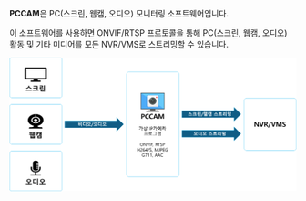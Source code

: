 **PCCAM**은 PC(스크린, 웹캠, 오디오) 모니터링 소프트웨어입니다.

이 소프트웨어를 사용하면 ONVIF/RTSP 프로토콜을 통해 PC(스크린, 웹캠, 오디오) 활동 및 기타 미디어를 모든 NVR/VMS로 스트리밍할 수 있습니다.

![](img/oper_prin.PNG)
